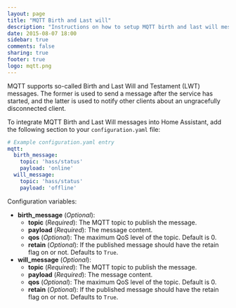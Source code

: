 ```yaml
---
layout: page
title: "MQTT Birth and Last will"
description: "Instructions on how to setup MQTT birth and last will messages within Home Assistant."
date: 2015-08-07 18:00
sidebar: true
comments: false
sharing: true
footer: true
logo: mqtt.png
---
```


MQTT supports so-called Birth and Last Will and Testament (LWT) messages. The former is used to send a message after the service has started, and the latter is used to notify other clients about an ungracefully disconnected client.

To integrate MQTT Birth and Last Will messages into Home Assistant, add the following section to your `configuration.yaml` file:

```yaml
# Example configuration.yaml entry
mqtt:
  birth_message:
    topic: 'hass/status'
    payload: 'online'
  will_message:
    topic: 'hass/status'
    payload: 'offline'
```

Configuration variables:

- **birth_message** (*Optional*):
  - **topic** (*Required*): The MQTT topic to publish the message.
  - **payload** (*Required*): The message content.
  - **qos** (*Optional*): The maximum QoS level of the topic. Default is 0.
  - **retain** (*Optional*): If the published message should have the retain flag on or not. Defaults to `True`.
- **will_message** (*Optional*):
  - **topic** (*Required*): The MQTT topic to publish the message.
  - **payload** (*Required*): The message content.
  - **qos** (*Optional*): The maximum QoS level of the topic. Default is 0.
  - **retain** (*Optional*): If the published message should have the retain flag on or not. Defaults to `True`.
